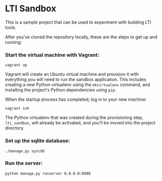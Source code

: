 LTI Sandbox
=======================

This is a sample project that can be used to experiment with building LTI tools.

After you've cloned the repository locally, these are the steps to get up and running:

### Start the virtual machine with Vagrant:

```
vagrant up
```

Vagrant will create an Ubuntu virtual machine and provision it with everything you will need to run the sandbox application.  This includes creating a new Python virtualenv using the `mkvirtualenv` command, and installing the project's Python dependencies using `pip`.

When the startup process has completed, log in to your new machine:

```
vagrant ssh
```

The Python virtualenv that was created during the provisioning step, `lti_sandbox`, will already be activated, and you'll be moved into the project directory.

### Set up the sqlite database:

```
./manage.py syncdb
```

### Run the server:

```
python manage.py runserver 0.0.0.0:8000 
```

